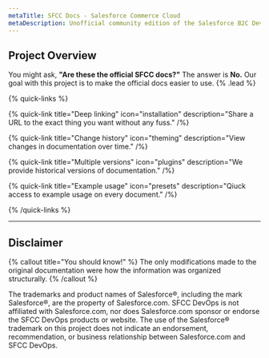 ```yaml
---
metaTitle: SFCC Docs - Salesforce Commerce Cloud
metaDescription: Unofficial community edition of the Salesforce B2C Developer Documentation.
---
```


## Project Overview

You might ask, **"Are these the official SFCC docs?"** The answer is **No.** Our goal with this project is to make the official docs easier to use. {% .lead %}

{% quick-links %}

{% quick-link title="Deep linking" icon="installation" description="Share a URL to the exact thing you want without any fuss." /%}

{% quick-link title="Change history" icon="theming" description="View changes in documentation over time." /%}

{% quick-link title="Multiple versions" icon="plugins" description="We provide historical versions of documentation." /%}

{% quick-link title="Example usage" icon="presets" description="Qiuck access to example usage on every document." /%}

{% /quick-links %}

---

## Disclaimer

{% callout title="You should know!" %}
The only modifications made to the original documentation were how the information was organized structurally.
{% /callout %}

The trademarks and product names of Salesforce®, including the mark Salesforce®, are the property of Salesforce.com. SFCC DevOps is not affiliated with Salesforce.com, nor does Salesforce.com sponsor or endorse the SFCC DevOps products or website. The use of the Salesforce® trademark on this project does not indicate an endorsement, recommendation, or business relationship between Salesforce.com and SFCC DevOps.
